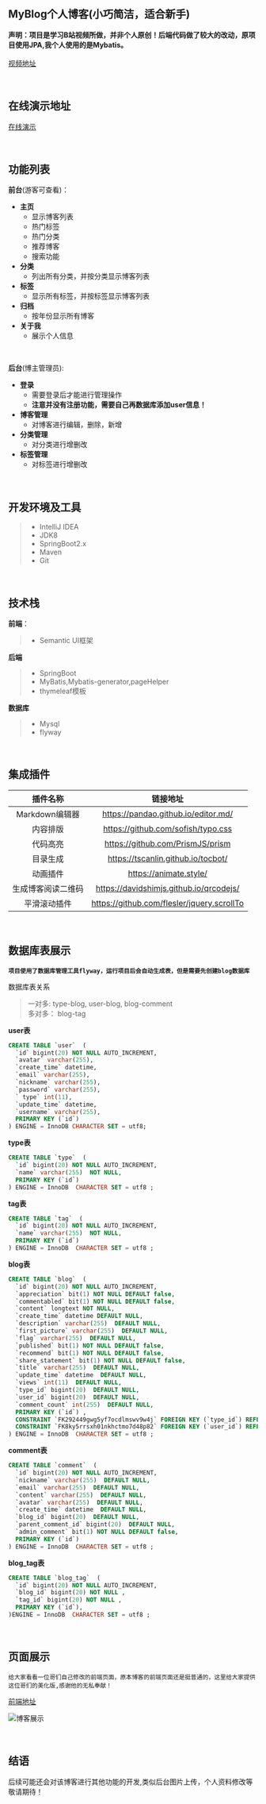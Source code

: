 ## MyBlog个人博客(小巧简洁，适合新手)
**声明：项目是学习B站视频所做，并非个人原创！后端代码做了较大的改动，原项目使用JPA,我个人使用的是Mybatis。**<br/>
<br/>
[视频地址](https://www.bilibili.com/video/BV1KJ411D7bW)

<br>

## 在线演示地址
[在线演示](http://117.50.63.69:8090)

<br>

## 功能列表
**前台**(游客可查看)：

- **主页**
    - 显示博客列表
    - 热门标签
    - 热门分类
    - 推荐博客
    - 搜索功能
- **分类**
    - 列出所有分类，并按分类显示博客列表
- **标签**
    - 显示所有标签，并按标签显示博客列表
- **归档**
    - 按年份显示所有博客
- **关于我**
    - 展示个人信息

<br/>

**后台**(博主管理员):

 - **登录**
    - 需要登录后才能进行管理操作
    - **注意并没有注册功能，需要自己再数据库添加user信息！**
 - **博客管理**
    - 对博客进行编辑，删除，新增
 - **分类管理**
    - 对分类进行增删改
 - **标签管理**
    - 对标签进行增删改

<br>
    
## 开发环境及工具
> - IntelliJ IDEA
> - JDK8
> - SpringBoot2.x
> - Maven
> - Git

<br>

## 技术栈 
**前端**：
> - Semantic UI框架

**后端**
> - SpringBoot
> - MyBatis,Mybatis-generator,pageHelper
> - thymeleaf模板

**数据库**
> - Mysql
> - flyway 

<br>

## 集成插件    
|   插件名称      |           链接地址                 |
| :------:| :--------------------------:|
| Markdown编辑器| https://pandao.github.io/editor.md/
|内容排版|https://github.com/sofish/typo.css|
|代码高亮|https://github.com/PrismJS/prism|
|目录生成|https://tscanlin.github.io/tocbot/
|动画插件|https://animate.style/|
|生成博客阅读二维码|https://davidshimjs.github.io/qrcodejs/
|平滑滚动插件|https://github.com/flesler/jquery.scrollTo|

<br>

## 数据库表展示
**`项目使用了数据库管理工具flyway，运行项目后会自动生成表，但是需要先创建blog数据库`**

数据库表关系
>  一对多: type-blog, user-blog, blog-comment <br/>
>  多对多： blog-tag

**user表**
````sql
CREATE TABLE `user`  (
  `id` bigint(20) NOT NULL AUTO_INCREMENT,
  `avatar` varchar(255),
  `create_time` datetime,
  `email` varchar(255),
  `nickname` varchar(255),
  `password` varchar(255),
  ` type` int(11),
  `update_time` datetime,
  `username` varchar(255),
  PRIMARY KEY (`id`)
) ENGINE = InnoDB CHARACTER SET = utf8;
````
**type表**
````sql
CREATE TABLE `type`  (
  `id` bigint(20) NOT NULL AUTO_INCREMENT,
  `name` varchar(255)  NOT NULL,
  PRIMARY KEY (`id`)
) ENGINE = InnoDB  CHARACTER SET = utf8 ;
````
**tag表**
````sql
CREATE TABLE `tag`  (
  `id` bigint(20) NOT NULL AUTO_INCREMENT,
  `name` varchar(255)  NOT NULL,
  PRIMARY KEY (`id`)
) ENGINE = InnoDB  CHARACTER SET = utf8 ;
````
**blog表**
````sql
CREATE TABLE `blog`  (
  `id` bigint(20) NOT NULL AUTO_INCREMENT,
  `appreciation` bit(1) NOT NULL DEFAULT false,
  `commentabled` bit(1) NOT NULL DEFAULT false,
  `content` longtext NOT NULL,
  `create_time` datetime DEFAULT NULL,
  `description` varchar(255)  DEFAULT NULL,
  `first_picture` varchar(255)  DEFAULT NULL,
  `flag` varchar(255)  DEFAULT NULL,
  `published` bit(1) NOT NULL DEFAULT false,
  `recommend` bit(1) NOT NULL DEFAULT false,
  `share_statement` bit(1) NOT NULL DEFAULT false,
  `title` varchar(255)  DEFAULT NULL,
  `update_time` datetime  DEFAULT NULL,
  `views` int(11)  DEFAULT NULL,
  `type_id` bigint(20)  DEFAULT NULL,
  `user_id` bigint(20)  DEFAULT NULL,
  `comment_count` int(255)  DEFAULT NULL,
  PRIMARY KEY (`id`) ,
  CONSTRAINT `FK292449gwg5yf7ocdlmswv9w4j` FOREIGN KEY (`type_id`) REFERENCES `type` (`id`) ,
  CONSTRAINT `FK8ky5rrsxh01nkhctmo7d48p82` FOREIGN KEY (`user_id`) REFERENCES `user` (`id`)
) ENGINE = InnoDB  CHARACTER SET = utf8 ;
````
**comment表**
````sql
CREATE TABLE `comment`  (
  `id` bigint(20) NOT NULL AUTO_INCREMENT,
  `nickname` varchar(255)  DEFAULT NULL,
  `email` varchar(255)  DEFAULT NULL,
  `content` varchar(255)  DEFAULT NULL,
  `avatar` varchar(255)  DEFAULT NULL,
  `create_time` datetime  DEFAULT NULL,
  `blog_id` bigint(20)  DEFAULT NULL,
  `parent_comment_id` bigint(20)  DEFAULT NULL,
  `admin_comment` bit(1) NOT NULL DEFAULT false,
  PRIMARY KEY (`id`)
) ENGINE = InnoDB  CHARACTER SET = utf8 ;
````

**blog_tag表**
````sql
CREATE TABLE `blog_tag`  (
  `id` bigint(20) NOT NULL AUTO_INCREMENT,
  `blog_id` bigint(20) NOT NULL ,
  `tag_id` bigint(20) NOT NULL ,
  PRIMARY KEY (`id`),
)ENGINE = InnoDB  CHARACTER SET = utf8 ;
````

<br>

## 页面展示

`给大家看看一位哥们自己修改的前端页面，原本博客的前端页面还是挺普通的，这里给大家提供这位哥们的美化版,感谢他的无私奉献！`

[前端地址](https://github.com/oneStarLR/myblog-page)

![博客展示](http://117.50.63.69/upload/2020/11/%E5%8D%9A%E5%AE%A2%E5%B1%95%E7%A4%BA-436c1bf0bf1b47139714ab679c95b62c.png)

<br/>

## 结语
后续可能还会对该博客进行其他功能的开发,类似后台图片上传，个人资料修改等敬请期待！

